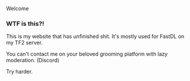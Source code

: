 Welcome

### WTF is this?!

This is my website that has unfinished shit. It's mostly used for FastDL on my TF2 server.

You can't contact me on your beloved grooming platform with lazy moderation. (Discord) 

Try harder.
